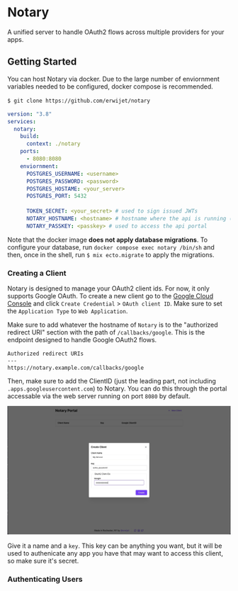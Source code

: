 # Notary

A unified server to handle OAuth2 flows across multiple providers for your apps.

## Getting Started

You can host Notary via docker. Due to the large number of enviornment variables needed to be configured, docker compose is recommended.

`$ git clone https://github.com/erwijet/notary`

```yaml
version: "3.8"
services:
  notary:
    build:
      context: ./notary
    ports:
      - 8080:8080
    enviornment:
      POSTGRES_USERNAME: <username>
      POSTGRES_PASSWORD: <password>
      POSTGRES_HOSTAME: <your_server>
      POSTGRES_PORT: 5432

      TOKEN_SECRET: <your_secret> # used to sign issued JWTs
      NOTARY_HOSTNAME: <hostname> # hostname where the api is running (including the https://)
      NOTARY_PASSKEY: <passkey> # used to access the api portal
```

Note that the docker image **does not apply database migrations**. To configure your database, run `docker compose exec notary /bin/sh` and then, once in the shell, run `$ mix ecto.migrate` to apply the migrations.

### Creating a Client

Notary is designed to manage your OAuth2 client ids. For now, it only supports Google OAuth. To create a new client go to the [Google Cloud Console](https://console.cloud.google.com/apis/credentials) and click `Create Credential` > `OAuth client ID`. Make sure to set the `Application Type` to `Web Application`.

Make sure to add whatever the hostname of `Notary` is to the "authorized redirect URI" section with the path of `/callbacks/google`. This is the endpoint designed to handle Google OAuth2 flows.

```
Authorized redirect URIs
---
https://notary.example.com/callbacks/google
```

Then, make sure to add the ClientID (just the leading part, not including `.apps.googleusercontent.com`) to Notary. You can do this through the portal accessable via the web server running on port `8080` by default.

![fig1](docs/fig1.jpeg)

Give it a name and a `key`. This key can be anything you want, but it will be used to authenicate any app you have that may want to access this client, so make sure it's secret.

### Authenticating Users